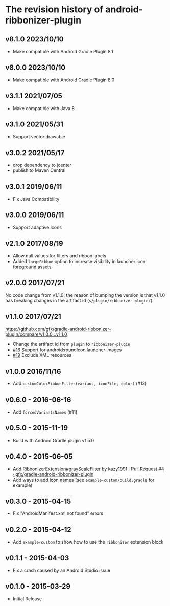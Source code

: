 # The revision history of android-ribbonizer-plugin

## v8.1.0 2023/10/10

- Make compatible with Android Gradle Plugin 8.1

## v8.0.0 2023/10/10

- Make compatible with Android Gradle Plugin 8.0

## v3.1.1 2021/07/05

- Make compatible with Java 8

## v3.1.0 2021/05/31

- Support vector drawable

## v3.0.2 2021/05/17

- drop dependency to jcenter
- publish to Maven Central

## v3.0.1 2019/06/11

- Fix Java Compatibility

## v3.0.0 2019/06/11

- Support adaptive icons

## v2.1.0 2017/08/19

- Allow null values for filters and ribbon labels
- Added `largeRibbon` option to increase visibility in launcher icon foreground assets

## v2.0.0 2017/07/21

No code change from v1.1.0; the reason of bumping the version is that v1.1.0 has breaking changes in the artifact id (`s/plugin/ribbonizer-plugin/`).

## v1.1.0 2017/07/21

https://github.com/gfx/gradle-android-ribbonizer-plugin/compare/v1.0.0...v1.1.0

- Change the artifact id from `plugin` to `ribbonizer-plugin`
- [#16](https://github.com/gfx/gradle-android-ribbonizer-plugin/pull/16) Support for android:roundIcon launcher images
- [#19](https://github.com/gfx/gradle-android-ribbonizer-plugin/pull/19) Exclude XML resources

## v1.0.0 2016/11/16

- Add `customColorRibbonFilter(variant, iconFile, color)` (#13)

## v0.6.0 - 2016-06-16

- Add `forcedVariantsNames` (#11)

## v0.5.0 - 2015-11-19

- Build with Android Gradle plugin v1.5.0

## v0.4.0 - 2015-06-05

- [Add RibbonizerExtension#grayScaleFilter by kazy1991 · Pull Request #4 · gfx/gradle-android-ribbonizer-plugin](https://github.com/gfx/gradle-android-ribbonizer-plugin/pull/4)
- Add ways to add icon names (see `example-custom/build.gradle` for example)

## v0.3.0 - 2015-04-15

- Fix "AndroidManifest.xml not found" errors

## v0.2.0 - 2015-04-12

- Add `example-custom` to show how to use the `ribbonizer` extension block

## v0.1.1 - 2015-04-03

- Fix a crash caused by an Android Studio issue

## v0.1.0 - 2015-03-29

- Initial Release
